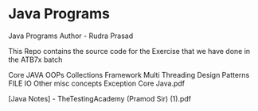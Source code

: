 # Java Programs

Java Programs
Author - Rudra Prasad

This Repo contains the source code for the Exercise that we have done in the ATB7x batch

Core JAVA
OOPs
Collections Framework
Multi Threading
Design Patterns
FILE IO
Other misc concepts
Exception
Core Java.pdf

[Java Notes] - TheTestingAcademy (Pramod Sir) (1).pdf
